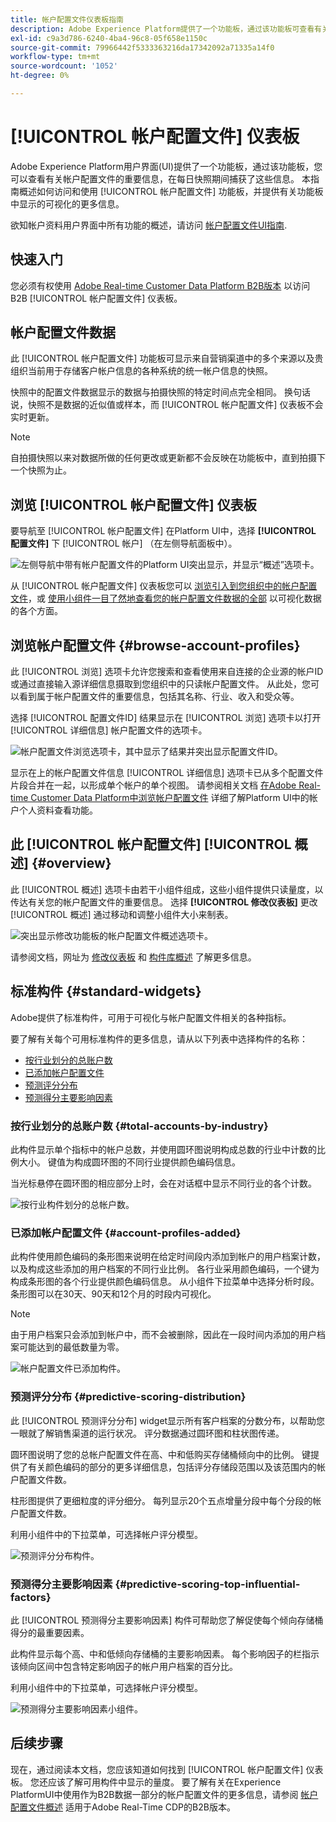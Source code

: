 ```yaml
---
title: 帐户配置文件仪表板指南
description: Adobe Experience Platform提供了一个功能板，通过该功能板可查看有关贵组织的B2B帐户配置文件的重要信息。
exl-id: c9a3d786-6240-4ba4-96c8-05f658e1150c
source-git-commit: 79966442f5333363216da17342092a71335a14f0
workflow-type: tm+mt
source-wordcount: '1052'
ht-degree: 0%

---
```


# [!UICONTROL 帐户配置文件] 仪表板

Adobe Experience Platform用户界面(UI)提供了一个功能板，通过该功能板，您可以查看有关帐户配置文件的重要信息，在每日快照期间捕获了这些信息。 本指南概述如何访问和使用 [!UICONTROL 帐户配置文件] 功能板，并提供有关功能板中显示的可视化的更多信息。

欲知帐户资料用户界面中所有功能的概述，请访问 [帐户配置文件UI指南](../../rtcdp/accounts/account-profile-ui-guide.md).

## 快速入门

您必须有权使用 [Adobe Real-time Customer Data Platform B2B版本](../../rtcdp/b2b-overview.md) 以访问B2B [!UICONTROL 帐户配置文件] 仪表板。

## 帐户配置文件数据

此 [!UICONTROL 帐户配置文件] 功能板可显示来自营销渠道中的多个来源以及贵组织当前用于存储客户帐户信息的各种系统的统一帐户信息的快照。

快照中的配置文件数据显示的数据与拍摄快照的特定时间点完全相同。 换句话说，快照不是数据的近似值或样本，而 [!UICONTROL 帐户配置文件] 仪表板不会实时更新。

>[!NOTE]
>
>自拍摄快照以来对数据所做的任何更改或更新都不会反映在功能板中，直到拍摄下一个快照为止。

## 浏览 [!UICONTROL 帐户配置文件] 仪表板

要导航至 [!UICONTROL 帐户配置文件] 在Platform UI中，选择 **[!UICONTROL 配置文件]** 下 [!UICONTROL 帐户] （在左侧导航面板中）。

![左侧导航中带有帐户配置文件的Platform UI突出显示，并显示“概述”选项卡。](../images/account-profiles/account-profiles-dashboard.png)

从 [!UICONTROL 帐户配置文件] 仪表板您可以 [浏览引入到您组织中的帐户配置文件](#browse-account-profiles)，或 [使用小组件一目了然地查看您的帐户配置文件数据的全部](#standard-widgets) 以可视化数据的各个方面。

## 浏览帐户配置文件 {#browse-account-profiles}

此 [!UICONTROL 浏览] 选项卡允许您搜索和查看使用来自连接的企业源的帐户ID或通过直接输入源详细信息摄取到您组织中的只读帐户配置文件。 从此处，您可以看到属于帐户配置文件的重要信息，包括其名称、行业、收入和受众等。

选择 [!UICONTROL 配置文件ID] 结果显示在 [!UICONTROL 浏览] 选项卡以打开 [!UICONTROL 详细信息] 帐户配置文件的选项卡。

![帐户配置文件浏览选项卡，其中显示了结果并突出显示配置文件ID。](../images/account-profiles/account-profiles-browse-tab.png)

显示在上的帐户配置文件信息 [!UICONTROL 详细信息] 选项卡已从多个配置文件片段合并在一起，以形成单个帐户的单个视图。 请参阅相关文档 [在Adobe Real-time Customer Data Platform中浏览帐户配置文件](../../rtcdp/accounts/account-profile-ui-guide.md#browse-account-profiles) 详细了解Platform UI中的帐户个人资料查看功能。

## 此 [!UICONTROL 帐户配置文件] [!UICONTROL 概述] {#overview}

此 [!UICONTROL 概述] 选项卡由若干小组件组成，这些小组件提供只读量度，以传达有关您的帐户配置文件的重要信息。 选择 **[!UICONTROL 修改仪表板]** 更改 [!UICONTROL 概述] 通过移动和调整小组件大小来制表。

![突出显示修改功能板的帐户配置文件概述选项卡。](../images/account-profiles/modify-dashboard.png)

请参阅文档，网址为 [修改仪表板](../customize/modify.md) 和 [构件库概述](../customize/widget-library.md) 了解更多信息。

## 标准构件 {#standard-widgets}

Adobe提供了标准构件，可用于可视化与帐户配置文件相关的各种指标。

要了解有关每个可用标准构件的更多信息，请从以下列表中选择构件的名称：

* [按行业划分的总账户数](#total-accounts-by-industry)
* [已添加帐户配置文件](#account-profiles-added)
* [预测评分分布](#predictive-scoring-distribution)
* [预测得分主要影响因素](#predictive-scoring-top-influential-factors)

### 按行业划分的总账户数 {#total-accounts-by-industry}

此构件显示单个指标中的帐户总数，并使用圆环图说明构成总数的行业中计数的比例大小。 键值为构成圆环图的不同行业提供颜色编码信息。

当光标悬停在圆环图的相应部分上时，会在对话框中显示不同行业的各个计数。

![按行业构件划分的总帐户数。](../images/account-profiles/total-accounts-by-industry-widget.png)

### 已添加帐户配置文件 {#account-profiles-added}

此构件使用颜色编码的条形图来说明在给定时间段内添加到帐户的用户档案计数，以及构成这些添加的用户档案的不同行业比例。 各行业采用颜色编码，一个键为构成条形图的各个行业提供颜色编码信息。 从小组件下拉菜单中选择分析时段。 条形图可以在30天、90天和12个月的时段内可视化。

>[!NOTE]
>
>由于用户档案只会添加到帐户中，而不会被删除，因此在一段时间内添加的用户档案可能达到的最低数量为零。

![帐户配置文件已添加构件。](../images/account-profiles/accounts-profiles-added-widget.png)

### 预测评分分布 {#predictive-scoring-distribution}

此 [!UICONTROL 预测评分分布] widget显示所有客户档案的分数分布，以帮助您一眼就了解销售渠道的运行状况。 评分数据通过圆环图和柱状图传递。

圆环图说明了您的总帐户配置文件在高、中和低购买存储桶倾向中的比例。 键提供了有关颜色编码的部分的更多详细信息，包括评分存储段范围以及该范围内的帐户配置文件数。

柱形图提供了更细粒度的评分细分。 每列显示20个五点增量分段中每个分段的帐户配置文件数。

利用小组件中的下拉菜单，可选择帐户评分模型。

![预测评分分布构件。](../images/account-profiles/predictive-scoring-distribution.png)

### 预测得分主要影响因素 {#predictive-scoring-top-influential-factors}

此 [!UICONTROL 预测得分主要影响因素] 构件可帮助您了解促使每个倾向存储桶得分的最重要因素。

此构件显示每个高、中和低倾向存储桶的主要影响因素。 每个影响因子的栏指示该倾向区间中包含特定影响因子的帐户用户档案的百分比。

利用小组件中的下拉菜单，可选择帐户评分模型。

![预测得分主要影响因素小组件。](../images/account-profiles/predictive-scoring-top-influential-factors.png)

## 后续步骤

现在，通过阅读本文档，您应该知道如何找到 [!UICONTROL 帐户配置文件] 仪表板。 您还应该了解可用构件中显示的量度。 要了解有关在Experience PlatformUI中使用作为B2B数据一部分的帐户配置文件的更多信息，请参阅 [帐户配置文件概述](../../rtcdp/accounts/account-profile-overview.md) 适用于Adobe Real-Time CDP的B2B版本。
